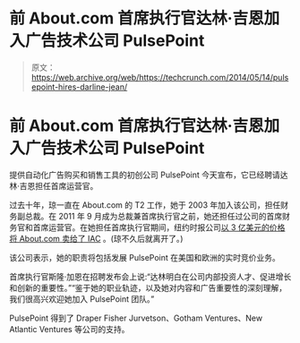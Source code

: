 # 前 About.com 首席执行官达林·吉恩加入广告技术公司 PulsePoint 

> 原文：<https://web.archive.org/web/https://techcrunch.com/2014/05/14/pulsepoint-hires-darline-jean/>

# 前 About.com 首席执行官达林·吉恩加入广告技术公司 PulsePoint

提供自动化广告购买和销售工具的初创公司 PulsePoint 今天宣布，它已经聘请达林·吉恩担任首席运营官。

过去十年，琼一直在 About.com 的 T2 工作，她于 2003 年加入该公司，担任财务副总裁。在 2011 年 9 月成为总裁兼首席执行官之前，她还担任过公司的首席财务官和首席运营官。在她担任首席执行官期间，纽约时报公司[以 3 亿美元的价格将 About.com 卖给了 IAC](https://web.archive.org/web/20230406214830/https://techcrunch.com/2012/08/26/iac-is-buying-about-com-from-nyt-for-300m-deal-coming-either-tonight-or-tomorrow-source/) 。(琼不久后就离开了。)

该公司表示，她的职责将包括发展 PulsePoint 在美国和欧洲的实时竞价业务。

首席执行官斯隆·加恩在招聘发布会上说:“达林明白在公司内部投资人才、促进增长和创新的重要性。”“鉴于她的职业轨迹，以及她对内容和广告重要性的深刻理解，我们很高兴欢迎她加入 PulsePoint 团队。”

PulsePoint 得到了 Draper Fisher Jurvetson、Gotham Ventures、New Atlantic Ventures 等公司的支持。